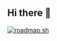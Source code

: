 ## Hi there 👋

[![roadmap.sh](https://roadmap.sh/card/wide/66bb1751427a3205d53f28f5?variant=dark&roadmaps=backend%2Cgolang%2Cdatastructures-and-algorithms%2Cdocker)](https://roadmap.sh)

